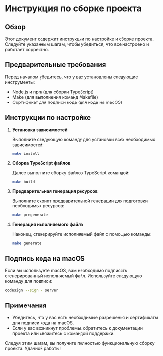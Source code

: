 # Инструкция по сборке проекта

## Обзор

Этот документ содержит инструкции по настройке и сборке проекта. Следуйте указанным шагам, чтобы убедиться, что все настроено и работает корректно.

## Предварительные требования

Перед началом убедитесь, что у вас установлены следующие инструменты:

- Node.js и npm (для сборки TypeScript)
- Make (для выполнения команд Makefile)
- Сертификат для подписи кода (для кода на macOS)

## Инструкции по настройке

1. **Установка зависимостей**

   Выполните следующую команду для установки всех необходимых зависимостей:

   ```sh
   make install
   ```

2. **Сборка TypeScript файлов**

   Далее выполните сборку файлов TypeScript командой:

   ```sh
   make build
   ```

3. **Предварительная генерация ресурсов**

   Выполните скрипт предварительной генерации для подготовки необходимых ресурсов:

   ```sh
   make pregenerate
   ```

4. **Генерация исполняемого файла**

   Наконец, сгенерируйте исполняемый файл с помощью команды:

   ```sh
   make generate
   ```

## Подпись кода на macOS

Если вы используете macOS, вам необходимо подписать сгенерированный исполняемый файл. Используйте следующую команду для подписи:

```sh
codesign --sign - server
```

## Примечания

- Убедитесь, что у вас есть необходимые разрешения и сертификаты для подписи кода на macOS.
- Если у вас возникнут проблемы, обратитесь к документации проекта или свяжитесь с командой поддержки.

Следуя этим шагам, вы получите полностью функциональную сборку проекта. Удачной работы!